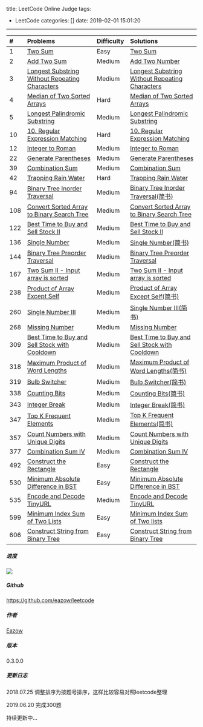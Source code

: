 title: LeetCode Online Judge
tags:
  - LeetCode
categories: []
date: 2019-02-01 15:01:20
---

| # | Problems   | Difficulty          | Solutions    |
|:--|:--------- |:------------- |:---------- |
|1|[Two Sum](https://leetcode.com/problems/two-sum/) | Easy | [Two Sum](http://www.jianshu.com/p/c34886c78e17) |
|2|[Add Two Sum](https://leetcode.com/problems/add-two-numbers/description/)|Medium|[Add Two Number](https://www.jianshu.com/p/11224e015ae3)|
|3|[Longest Substring Without Repeating Characters](https://leetcode.com/problems/longest-substring-without-repeating-characters/description/)|Medium|[Longest Substring Without Repeating Characters](https://www.jianshu.com/p/1803f19afc1d)|
|4|[Median of Two Sorted Arrays](https://leetcode.com/problems/median-of-two-sorted-arrays/description/)|Hard|[Median of Two Sorted Arrays](https://www.jianshu.com/p/e6831a647d5b)|
|5|[Longest Palindromic Substring](https://leetcode.com/problems/longest-palindromic-substring/description/)| Medium | [Longest Palindromic Substring](https://www.jianshu.com/p/3fcd19e900c6) |
|10|[10. Regular Expression Matching](https://leetcode.com/problems/regular-expression-matching/description/)|Hard|[10. Regular Expression Matching](https://www.jianshu.com/p/a26a54fab687)|
|12|[Integer to Roman](https://leetcode.com/problems/integer-to-roman/)|Medium|[Integer to Roman](http://www.jianshu.com/p/e0bd6ab68df3)|
|22|[Generate Parentheses](https://leetcode.com/problems/generate-parentheses/)|Medium|[Generate Parentheses](http://www.jianshu.com/p/ff0ef6914107) |
|39|[Combination Sum](https://leetcode.com/problems/combination-sum/)| Medium | [Combination Sum](http://www.eazow.com/2016/08/19/LeetCode-39-Combination-Sum/)|
|42|[Trapping Rain Water](https://leetcode.com/problems/trapping-rain-water/)|Hard|[Trapping Rain Water](https://www.jianshu.com/p/6104f19eec85)|
|94|[Binary Tree Inorder Traversal](https://leetcode.com/problems/binary-tree-inorder-traversal/)| Medium | [Binary Tree Inorder Traversal(简书)](http://www.jianshu.com/p/c117026c269a)|
|108|[Convert Sorted Array to Binary Search Tree](https://leetcode.com/problems/convert-sorted-array-to-binary-search-tree/)| Medium | [Convert Sorted Array to Binary Search Tree](http://www.jianshu.com/p/9ed4e9bef533) |
|122|[Best Time to Buy and Sell Stock II](https://leetcode.com/problems/best-time-to-buy-and-sell-stock-ii/)| Medium |[Best Time to Buy and Sell Stock II](http://www.jianshu.com/p/1de0d839dfb4)|
|136| [Single Number](https://leetcode.com/problems/single-number/)| Medium | [Single Number(简书)](http://www.jianshu.com/p/7c4ed69dcc77) |
|144|[Binary Tree Preorder Traversal](https://leetcode.com/problems/binary-tree-preorder-traversal/)| Medium | [Binary Tree Preorder Traversal](http://www.jianshu.com/p/02d614c43fcf)|
|167|[Two Sum II - Input array is sorted](https://leetcode.com/problems/two-sum-ii-input-array-is-sorted/)| Medium | [Two Sum II - Input array is sorted](http://www.eazow.com/2016/09/01/LeetCode-167-Two-Sum-II-Input-array-is-sorted/)|
|238|[Product of Array Except Self](https://leetcode.com/problems/product-of-array-except-self/)| Medium |[Product of Array Except Self(简书)](http://www.jianshu.com/p/247bbcc105f9)|
|260| [Single Number III](https://leetcode.com/problems/single-number-iii/) | Medium | [Single Number III(简书)](http://www.jianshu.com/p/15dca43b225b) |
|268|[Missing Number](https://leetcode.com/problems/missing-number/)| Medium | [Missing Number](http://www.jianshu.com/p/61e569117c43) |
|309|[Best Time to Buy and Sell Stock with Cooldown](https://leetcode.com/problems/best-time-to-buy-and-sell-stock-with-cooldown/)| Medium |[Best Time to Buy and Sell Stock with Cooldown](http://www.jianshu.com/p/1fc3848099ec)|
|318|[Maximum Product of Word Lengths](https://leetcode.com/problems/maximum-product-of-word-lengths/)|Medium|[Maximum Product of Word Lengths(简书)](http://www.jianshu.com/p/7998a43e1e0c)|
|319|[Bulb Switcher](https://leetcode.com/problems/bulb-switcher/)| Medium |[Bulb Switcher(简书)](http://www.jianshu.com/p/812e7da6f0c4)|
|338|[Counting Bits](https://leetcode.com/problems/counting-bits/)| Medium |[Counting Bits(简书)](http://www.jianshu.com/p/048a86dcbd9d) |
|343|[Integer Break](https://leetcode.com/problems/integer-break/)| Medium | [Integer Break(简书)](http://www.jianshu.com/p/d062d3718df8) |
|347|[Top K Frequent Elements](https://leetcode.com/problems/top-k-frequent-elements/)| Medium |[Top K Frequent Elements(简书)](http://www.jianshu.com/p/b22bfd5cc5b8)|
|357|[Count Numbers with Unique Digits](https://leetcode.com/problems/count-numbers-with-unique-digits/)|Medium|[Count Numbers with Unique Digits](http://www.jianshu.com/p/8fa9fc9a46ed)|
|377|[Combination Sum IV](https://leetcode.com/problems/combination-sum-iv/)|Medium|[Combination Sum IV](http://www.jianshu.com/p/6dcb2c66da36)|
|492|[Construct the Rectangle](https://leetcode.com/problems/construct-the-rectangle)   |Easy| [Construct the Rectangle](http://www.jianshu.com/p/f4da2927fffe)|
|530| [Minimum Absolute Difference in BST](https://leetcode.com/problems/minimum-absolute-difference-in-bst)   | Easy | [Minimum Absolute Difference in BST](http://www.jianshu.com/p/f6ce5df1895f) |
|535|[Encode and Decode TinyURL](https://leetcode.com/problems/encode-and-decode-tinyurl)  | Medium | [Encode and Decode TinyURL](http://www.jianshu.com/p/09d79186f859) |
|599| [Minimum Index Sum of Two Lists](https://leetcode.com/problems/minimum-index-sum-of-two-lists)    |  Easy|  [Minimum Index Sum of Two lists](http://www.jianshu.com/p/b2fceb996062) |
|606| [Construct String from Binary Tree](https://leetcode.com/problems/construct-string-from-binary-tree)   | Easy | [Construct String from Binary Tree](http://www.jianshu.com/p/9df545283b21) |

##### 进度
![](https://bartiern.sirv.com/blog/leetcode.png)

##### Github
https://github.com/eazow/leetcode

##### 作者
[Eazow](http://www.eazow.com)

##### 版本
0.3.0.0

##### 更新日志
<!--
2016.06.01
347. Top K Frequent Elements

2016.06.03 
319. Bulb Switcher
343. Integer Break
268. Missing Number
144. Binary Tree Preorder Traversal

2016.06.06
94. Binary Tree Inorder Traversal
318. Maximum Product of Word Lengths
12. Integer to Roman

2016.06.13
108. Convert Sorted Array to Binary Search Tree

2016.06.14
357. Count Numbers with Unique Digits

2016.06.20
完成100题
20. Generate Parentheses
309. Best Time to Buy and Sell Stock with Cooldown

2016.08.20
377. Combination Sum IV

2016.09.01
39. Combination Sum 
167. Two Sum II - Input array is sorted

2018.07.26
2. Add Two Numbers
3. Longest Substring Without Repeating Characters
4. Median of Two Sorted Arrays
-->
2018.07.25
调整排序为按题号排序，这样比较容易对照leetcode整理

2019.06.20
完成300题

持续更新中...




